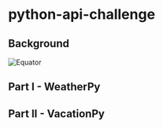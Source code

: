 # python-api-challenge


## Background


![Equator](Instrutions/Images/equatorsign.png)


## Part I - WeatherPy



## Part II - VacationPy



